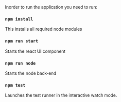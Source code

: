 
Inorder to run the application you need to run:

### `npm install`

This installs all required node modules<br />

### `npm run start`
Starts the react UI component <br />

### `npm run node`
Starts the node back-end <br />

### `npm test`

Launches the test runner in the interactive watch mode.<br />